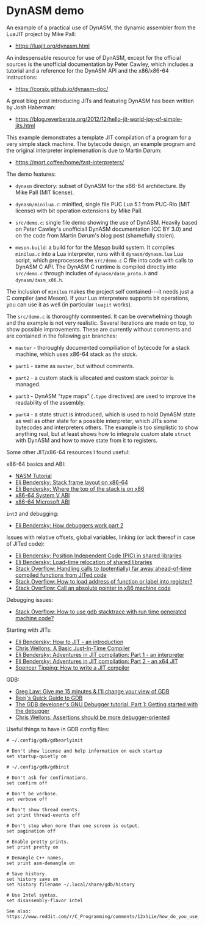 # DynASM demo

An example of a practical use of DynASM, the dynamic assembler from the LuaJIT
project by Mike Pall:

 - https://luajit.org/dynasm.html

An indespensable resource for use of DynASM, except for the official sources is
the unofficial documentation by Peter Cawley, which includes a tutorial and a
reference for the DynASM API and the x86/x86-64 instructions:

 - https://corsix.github.io/dynasm-doc/

A great blog post introducing JITs and featuring DynASM has been written by
Josh Haberman:

 - https://blog.reverberate.org/2012/12/hello-jit-world-joy-of-simple-jits.html

This example demonstrates a template JIT compilation of a program for a very
simple stack machine. The bytecode design, an example program and the
original interpreter implemenation is due to Martin Dørum:

 - https://mort.coffee/home/fast-interpreters/

The demo features:

 - `dynasm` directory: subset of DynASM for the x86-64 architecture.  By Mike
   Pall (MIT license).

 - `dynasm/minilua.c`: minified, single file PUC Lua 5.1 from PUC-Rio (MIT
   license) with bit operation extensions by Mike Pall.

 - `src/demo.c`: single file demo showing the use of DynASM. Heavily based on
   Peter Cawley's unofficiall DynASM documentation (CC BY 3.0) and on the code
   from Martin Dørum's blog post (shamefully stolen).

 - `meson.build`: a build for for the [Meson](https://mesonbuild.com/) build
   system. It compiles `minilua.c` into a Lua interpreter, runs with it
   `dynasm/dynasm.lua` Lua script, which preprocesses the `src/demo.c` C file
   into code with calls to DynASM C API. The DynASM C runtime is compiled
   directly into `src/demo.c` through includes of `dynasm/dasm_proto.h` and
   `dynasm/dasm_x86.h`.

The inclusion of `minilua` makes the project self contained---it needs just a C
compiler (and Meson). If your Lua interpretere supports bit operations, you can
use it as well (in particular `luajit` works).

The `src/demo.c` is thoroughly commented. It can be overwhelming though and the
example is not very realistic. Several iterations are made on top, to show
possible improvements. These are currently without comments and are contained
in the following `git` branches:

 - `master` - thoroughly documented compiliation of bytecode for a stack
   machine, which uses x86-64 stack as _the stack_.

 - `part1` - same as `master`, but without comments.

 - `part2` - a custom stack is allocated and custom stack pointer is managed.

 - `part3` - DynASM "type maps" (`.type` directives) are used to improve the
   readability of the assembly.

 - `part4` - a state struct is introduced, which is used to hold DynASM state
   as well as other state for a possible interpreter, which JITs some bytecodes
   and interpreters others. The example is too simplistic to show anything
   real, but at least shows how to integrate custom state `struct` with DynASM
   and how to move state from it to registers.

Some other JIT/x86-64 resources I found useful:

x86-64 basics and ABI:

 - [NASM Tutorial](https://cs.lmu.edu/~ray/notes/nasmtutorial/)
 - [Eli Bendersky: Stack frame layout on x86-64](https://eli.thegreenplace.net/2011/09/06/stack-frame-layout-on-x86-64)
 - [Eli Bendersky: Where the top of the stack is on x86](https://eli.thegreenplace.net/2011/02/04/where-the-top-of-the-stack-is-on-x86/)
 - [x86-64 System V ABI](https://gitlab.com/x86-psABIs/x86-64-ABI)
 - [x86-64 Microsoft ABI](https://learn.microsoft.com/en-us/cpp/build/x64-calling-convention?view=msvc-170)

`int3` and debugging:

 - [Eli Bendersky: How debuggers work part 2](https://eli.thegreenplace.net/2011/01/27/how-debuggers-work-part-2-breakpoints)


Issues with relative offsets, global variables, linking (or lack thereof in case of JITed code):

 - [Eli Bendersky: Position Independent Code (PIC) in shared libraries](https://eli.thegreenplace.net/2011/11/03/position-independent-code-pic-in-shared-libraries)
 - [Eli Bendersky: Load-time relocation of shared libraries](https://eli.thegreenplace.net/2011/08/25/load-time-relocation-of-shared-libraries)
 - [Stack Overflow: Handling calls to (potentially) far away ahead-of-time compiled functions from JITed code](https://stackoverflow.com/questions/54947302/handling-calls-to-potentially-far-away-ahead-of-time-compiled-functions-from-j)
 - [Stack Overflow: How to load address of function or label into register?](https://stackoverflow.com/questions/57212012/how-to-load-address-of-function-or-label-into-register)
 - [Stack Overflow: Call an absolute pointer in x86 machine code](https://stackoverflow.com/questions/19552158/call-an-absolute-pointer-in-x86-machine-code)

Debugging issues:

 - [Stack Overflow: How to use gdb stacktrace with run time generated machine code?](https://stackoverflow.com/questions/34940738/how-to-use-gdb-stacktrace-with-run-time-generated-machine-code)

Starting with JITs:

 - [Eli Bendersky: How to JIT - an introduction](https://eli.thegreenplace.net/2013/11/05/how-to-jit-an-introduction)
 - [Chris Wellons: A Basic Just-In-Time Compiler](https://nullprogram.com/blog/2015/03/19/)
 - [Eli Bendersky: Adventures in JIT compilation: Part 1 - an interpreter](https://eli.thegreenplace.net/2017/adventures-in-jit-compilation-part-1-an-interpreter/)
 - [Eli Bendersky: Adventures in JIT compilation: Part 2 - an x64 JIT](https://eli.thegreenplace.net/2017/adventures-in-jit-compilation-part-2-an-x64-jit/)
 - [Spencer Tipping: How to write a JIT compiler](https://github.com/spencertipping/jit-tutorial)

GDB:

 - [Greg Law: Give me 15 minutes & I'll change your view of GDB](https://www.youtube.com/watch?v=PorfLSr3DDI)
 - [Beej's Quick Guide to GDB](https://beej.us/guide/bggdb/)
 - [The GDB developer's GNU Debugger tutorial, Part 1: Getting started with the debugger](https://developers.redhat.com/blog/2021/04/30/the-gdb-developers-gnu-debugger-tutorial-part-1-getting-started-with-the-debugger)
 - [Chris Wellons: Assertions should be more debugger-oriented](https://nullprogram.com/blog/2022/06/26/)

Useful things to have in GDB config files:

```
# ~/.config/gdb/gdbearlyinit

# Don't show license and help information on each startup
set startup-quietly on
```

```
# ~/.config/gdb/gdbinit

# Don't ask for confirmations.
set confirm off

# Don't be verbose.
set verbose off

# Don't show thread events.
set print thread-events off

# Don't stop when more than one screen is output.
set pagination off

# Enable pretty prints.
set print pretty on

# Demangle C++ names.
set print asm-demangle on

# Save history.
set history save on
set history filename ~/.local/share/gdb/history

# Use Intel syntax.
set disassembly-flavor intel

See also: https://www.reddit.com/r/C_Programming/comments/12xhiie/how_do_you_use_gdb_without_the_tui_are_there/jhiznhj/
```
